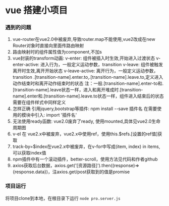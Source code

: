 # vue 搭建小项目

### 遇到的问题
1. vue-router在vue2.0中被废弃,导致router.map不能使用,vue2改成在new Router对象时直接向里面传路由映射
2. 路由映射时的组件属性值为component,不加s
3. vue封装的transform动画: v-enter: 组件被插入时生效,开始进入过渡状态
						   v-enter-active: 进入行为，一般定义运动参数，transition
						   v-leave: 组件被触发离开时生效,离开开始状态
						   v-leave-active: 离开行为，一般定义运动参数，transition
                           .[transition-name].enter.to,.[transition-name].leave.to,定义进入动作结束时和离开动作结束时的状态
                           注：一般.[transition-name].enter-to和.[transition-name].leave状态一样，进入和离开堆成时.[transition-name].enter和.[transition-name].leave.to状态一样，组件进入结束后的状态需要在组件样式中同样定义
4. 怎样正确 引用jquery,bootstrap等插件:
   npm install --save 插件名
   在需要使用的模块中引入: import '插件名'
5. 无法使用ready函数:
   vue2.0废弃了ready, 使用mounted,具体见vue2.0生命周期图
6. v-el 在 vue2.x中被废弃，vue2.x中使用ref，使用this.$refs.[设置的ref值]获取
7. track-by=$index在vue2.x中被废弃，在v-for中写成(item, index) in items,可以获取index值
8. npm插件中有一个滚动插件，better-scroll，使用方法见代码和作者github
9. axios获取后台数据，axios.get('[资源路径]').then((response)=>{response.data})，注axios.get/post获取到的值是promise

### 项目运行
将项目clone到本地，在根目录下运行
`node pro.server.js`
